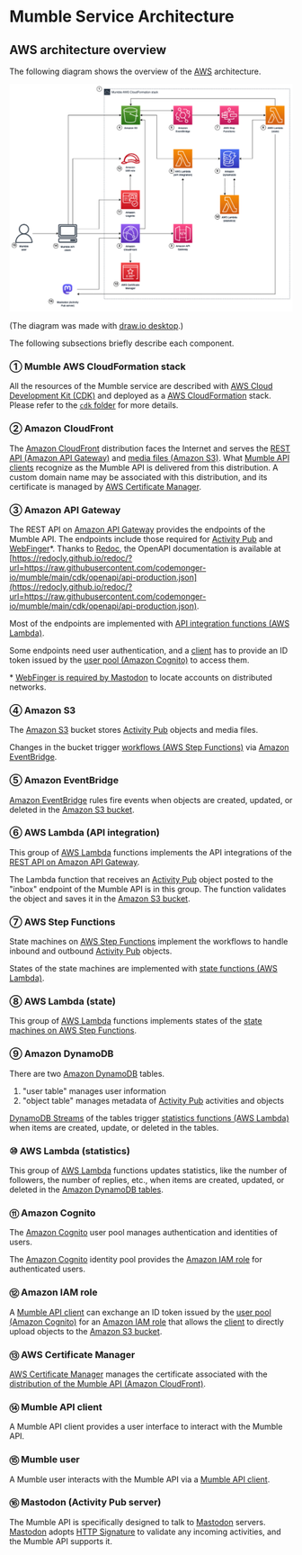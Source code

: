 # Mumble Service Architecture

## AWS architecture overview

The following diagram shows the overview of the [AWS](https://aws.amazon.com) architecture.

![Architecture Overview](./architecture-overview.png)

(The diagram was made with [draw.io desktop](https://www.drawio.com).)

The following subsections briefly describe each component.

### ① Mumble AWS CloudFormation stack

All the resources of the Mumble service are described with [AWS Cloud Development Kit (CDK)](https://aws.amazon.com/cdk/) and deployed as a [AWS CloudFormation](https://aws.amazon.com/cloudformation/) stack.
Please refer to the [`cdk` folder](../cdk/) for more details.

### ② Amazon CloudFront

The [Amazon CloudFront](https://aws.amazon.com/cloudfront/) distribution faces the Internet and serves the [REST API (Amazon API Gateway)](#-amazon-api-gateway) and [media files (Amazon S3)](#-amazon-s3).
What [Mumble API clients](#-mumble-api-client) recognize as the Mumble API is delivered from this distribution.
A custom domain name may be associated with this distribution, and its certificate is managed by [AWS Certificate Manager](#-aws-certificate-manager).

### ③ Amazon API Gateway

The REST API on [Amazon API Gateway](https://aws.amazon.com/api-gateway/) provides the endpoints of the Mumble API.
The endpoints include those required for [Activity Pub](https://www.w3.org/TR/activitypub/) and [WebFinger](https://webfinger.net)\*.
Thanks to [Redoc](https://github.com/Redocly/redoc), the OpenAPI documentation is available at [https://redocly.github.io/redoc/?url=https://raw.githubusercontent.com/codemonger-io/mumble/main/cdk/openapi/api-production.json](https://redocly.github.io/redoc/?url=https://raw.githubusercontent.com/codemonger-io/mumble/main/cdk/openapi/api-production.json).

Most of the endpoints are implemented with [API integration functions (AWS Lambda)](#-aws-lambda-api-integration).

Some endpoints need user authentication, and a [client](#-mumble-api-client) has to provide an ID token issued by the [user pool (Amazon Cognito)](#-amazon-cognito) to access them.

\* [WebFinger is required by Mastodon](https://docs.joinmastodon.org/spec/webfinger/) to locate accounts on distributed networks.

### ④ Amazon S3

The [Amazon S3](https://aws.amazon.com/s3/) bucket stores [Activity Pub](https://www.w3.org/TR/activitypub/) objects and media files.

Changes in the bucket trigger [workflows (AWS Step Functions)](#-aws-step-functions) via [Amazon EventBridge](#-amazon-eventbridge).

### ⑤ Amazon EventBridge

[Amazon EventBridge](https://aws.amazon.com/eventbridge/) rules fire events when objects are created, updated, or deleted in the [Amazon S3 bucket](#-amazon-s3).

### ⑥ AWS Lambda (API integration)

This group of [AWS Lambda](https://aws.amazon.com/lambda/) functions implements the API integrations of the [REST API on Amazon API Gateway](#-amazon-api-gateway).

The Lambda function that receives an [Activity Pub](https://www.w3.org/TR/activitypub/) object posted to the "inbox" endpoint of the Mumble API is in this group.
The function validates the object and saves it in the [Amazon S3 bucket](#-amazon-s3).

### ⑦ AWS Step Functions

State machines on [AWS Step Functions](https://aws.amazon.com/step-functions/) implement the workflows to handle inbound and outbound [Activity Pub](https://www.w3.org/TR/activitypub/) objects.

States of the state machines are implemented with [state functions (AWS Lambda)](#-aws-lambda-state).

### ⑧ AWS Lambda (state)

This group of [AWS Lambda](https://aws.amazon.com/lambda/) functions implements states of the [state machines on AWS Step Functions](#-aws-step-functions).

### ⑨ Amazon DynamoDB

There are two [Amazon DynamoDB](https://aws.amazon.com/dynamodb/) tables.
1. "user table" manages user information
2. "object table" manages metadata of [Activity Pub](https://www.w3.org/TR/activitypub/) activities and objects

[DynamoDB Streams](https://docs.aws.amazon.com/amazondynamodb/latest/developerguide/Streams.html) of the tables trigger [statistics functions (AWS Lambda)](#-aws-lambda-statistics) when items are created, update, or deleted in the tables.

### ⑩ AWS Lambda (statistics)

This group of [AWS Lambda](https://aws.amazon.com/lambda/) functions updates statistics, like the number of followers, the number of replies, etc., when items are created, updated, or deleted in the [Amazon DynamoDB tables](#-amazon-dynamodb).

### ⑪ Amazon Cognito

The [Amazon Cognito](https://aws.amazon.com/cognito/) user pool manages authentication and identities of users.

The [Amazon Cognito](https://aws.amazon.com/cognito/) identity pool provides the [Amazon IAM role](#-amazon-iam-role) for authenticated users.

### ⑫ Amazon IAM role

A [Mumble API client](#-mumble-api-client) can exchange an ID token issued by the [user pool (Amazon Cognito)](#-amazon-cognito) for an [Amazon IAM role](https://docs.aws.amazon.com/IAM/latest/UserGuide/id_roles.html) that allows the [client](#-mumble-api-client) to directly upload objects to the [Amazon S3 bucket](#-amazon-s3).

### ⑬ AWS Certificate Manager

[AWS Certificate Manager](https://aws.amazon.com/certificate-manager/) manages the certificate associated with the [distribution of the Mumble API (Amazon CloudFront)](#-amazon-cloudfront).

### ⑭ Mumble API client

A Mumble API client provides a user interface to interact with the Mumble API.

### ⑮ Mumble user

A Mumble user interacts with the Mumble API via a [Mumble API client](#-mumble-api-client).

### ⑯ Mastodon (Activity Pub server)

The Mumble API is specifically designed to talk to [Mastodon](https://joinmastodon.org) servers.
[Mastodon](https://joinmastodon.org) adopts [HTTP Signature](https://docs.joinmastodon.org/spec/security/#http) to validate any incoming activities, and the Mumble API supports it.